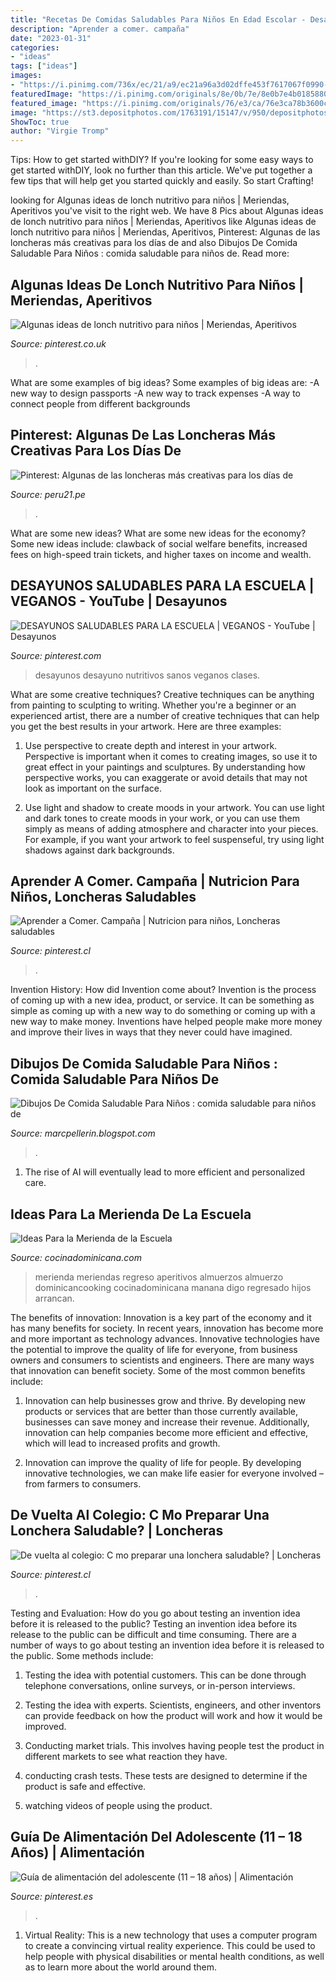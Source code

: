 ```yaml
---
title: "Recetas De Comidas Saludables Para Niños En Edad Escolar - Desayunos Saludables Para La Escuela"
description: "Aprender a comer. campaña"
date: "2023-01-31"
categories:
- "ideas"
tags: ["ideas"]
images:
- "https://i.pinimg.com/736x/ec/21/a9/ec21a96a3d02dffe453f7617067f0990--ideas-para-website.jpg"
featuredImage: "https://i.pinimg.com/originals/8e/0b/7e/8e0b7e4b01858801b2b05a137b955701.jpg"
featured_image: "https://i.pinimg.com/originals/76/e3/ca/76e3ca78b3600ce5b38fc9d33eb331ef.jpg"
image: "https://st3.depositphotos.com/1763191/15147/v/950/depositphotos_151474100-stock-illustration-different-kinds-of-healthy-food.jpg"
ShowToc: true
author: "Virgie Tromp"
---
```



Tips: How to get started withDIY?
If you're looking for some easy ways to get started withDIY, look no further than this article. We've put together a few tips that will help get you started quickly and easily. So start Crafting!

	

		
looking for Algunas ideas de lonch nutritivo para niños | Meriendas, Aperitivos you've visit to the right web. We have 8 Pics about Algunas ideas de lonch nutritivo para niños | Meriendas, Aperitivos like Algunas ideas de lonch nutritivo para niños | Meriendas, Aperitivos, Pinterest: Algunas de las loncheras más creativas para los días de and also Dibujos De Comida Saludable Para Niños : comida saludable para niños de. Read more:
		
    
## Algunas Ideas De Lonch Nutritivo Para Niños | Meriendas, Aperitivos

<img loading=lazy src="https://i.pinimg.com/736x/ea/df/00/eadf00a3ab64cc97573e59a31402eea0--easy-school-lunches-kid-lunches.jpg" onerror="this.onerror=null;this.src='https://tse4.mm.bing.net/th?id=OIP.H3_4tSWHVRtpe8V5R5uyTAHaJ4&amp;pid=15.1';" alt="Algunas ideas de lonch nutritivo para niños | Meriendas, Aperitivos">

_Source: pinterest.co.uk_

>. 

	

What are some examples of big ideas?
Some examples of big ideas are: 
-A new way to design passports 
-A new way to track expenses 
-A way to connect people from different backgrounds

    
## Pinterest: Algunas De Las Loncheras Más Creativas Para Los Días De

<img loading=lazy src="https://img.peru21.pe/files/ec_article_multimedia_gallery/uploads/2017/08/10/598cee289ee4d.jpeg" onerror="this.onerror=null;this.src='https://tse2.mm.bing.net/th?id=OIP.FG-hDN0p5kcQOzOca1ceygHaEQ&amp;pid=15.1';" alt="Pinterest: Algunas de las loncheras más creativas para los días de">

_Source: peru21.pe_

>. 

	

What are some new ideas?
What are some new ideas for the economy? 
Some new ideas include: clawback of social welfare benefits, increased fees on high-speed train tickets, and higher taxes on income and wealth.

    
## DESAYUNOS SALUDABLES PARA LA ESCUELA | VEGANOS - YouTube | Desayunos

<img loading=lazy src="https://i.pinimg.com/originals/76/e3/ca/76e3ca78b3600ce5b38fc9d33eb331ef.jpg" onerror="this.onerror=null;this.src='https://tse4.mm.bing.net/th?id=OIP.GllrTJG5VY-9lC_5qGGoewHaEK&amp;pid=15.1';" alt="DESAYUNOS SALUDABLES PARA LA ESCUELA | VEGANOS - YouTube | Desayunos">

_Source: pinterest.com_

>desayunos desayuno nutritivos sanos veganos clases. 

	

What are some creative techniques?
Creative techniques can be anything from painting to sculpting to writing. Whether you're a beginner or an experienced artist, there are a number of creative techniques that can help you get the best results in your artwork. Here are three examples:
1. Use perspective to create depth and interest in your artwork. Perspective is important when it comes to creating images, so use it to great effect in your paintings and sculptures. By understanding how perspective works, you can exaggerate or avoid details that may not look as important on the surface.

2. Use light and shadow to create moods in your artwork. You can use light and dark tones to create moods in your work, or you can use them simply as means of adding atmosphere and character into your pieces. For example, if you want your artwork to feel suspenseful, try using light shadows against dark backgrounds.

    
## Aprender A Comer. Campaña | Nutricion Para Niños, Loncheras Saludables

<img loading=lazy src="https://i.pinimg.com/originals/7c/8e/0d/7c8e0da1410de3b6f17fdbfac056051c.jpg" onerror="this.onerror=null;this.src='https://tse3.mm.bing.net/th?id=OIP.mTlLOreSHaVdlqdIlIUSBAAAAA&amp;pid=15.1';" alt="Aprender a Comer. Campaña | Nutricion para niños, Loncheras saludables">

_Source: pinterest.cl_

>. 

	

Invention History: How did Invention come about?
Invention is the process of coming up with a new idea, product, or service. It can be something as simple as coming up with a new way to do something or coming up with a new way to make money. Inventions have helped people make more money and improve their lives in ways that they never could have imagined.

    
## Dibujos De Comida Saludable Para Niños : Comida Saludable Para Niños De

<img loading=lazy src="https://st3.depositphotos.com/1763191/15147/v/950/depositphotos_151474100-stock-illustration-different-kinds-of-healthy-food.jpg" onerror="this.onerror=null;this.src='https://tse1.mm.bing.net/th?id=OIP.Hcauam-D2ZnfpkJbqAEbmAHaEw&amp;pid=15.1';" alt="Dibujos De Comida Saludable Para Niños : comida saludable para niños de">

_Source: marcpellerin.blogspot.com_

>. 

	

1. The rise of AI will eventually lead to more efficient and personalized care. 

    
## Ideas Para La Merienda De La Escuela

<img loading=lazy src="https://www.dominicancooking.com/wp-content/uploads/2014/08/easy-lunch-ideas-for-kids-DSC_7818-2.jpg" onerror="this.onerror=null;this.src='https://tse4.mm.bing.net/th?id=OIP.IiOEP3bJXDSQRtDI5VuHcwHaKX&amp;pid=15.1';" alt="Ideas Para la Merienda de la Escuela">

_Source: cocinadominicana.com_

>merienda meriendas regreso aperitivos almuerzos almuerzo dominicancooking cocinadominicana manana digo regresado hijos arrancan. 

	

The benefits of innovation:
Innovation is a key part of the economy and it has many benefits for society. In recent years, innovation has become more and more important as technology advances. Innovative technologies have the potential to improve the quality of life for everyone, from business owners and consumers to scientists and engineers.
There are many ways that innovation can benefit society. Some of the most common benefits include: 

1. Innovation can help businesses grow and thrive. By developing new products or services that are better than those currently available, businesses can save money and increase their revenue. Additionally, innovation can help companies become more efficient and effective, which will lead to increased profits and growth. 

2. Innovation can improve the quality of life for people. By developing innovative technologies, we can make life easier for everyone involved – from farmers to consumers.

    
## De Vuelta Al Colegio: C Mo Preparar Una Lonchera Saludable? | Loncheras

<img loading=lazy src="https://i.pinimg.com/736x/ec/21/a9/ec21a96a3d02dffe453f7617067f0990--ideas-para-website.jpg" onerror="this.onerror=null;this.src='https://tse4.mm.bing.net/th?id=OIP.Lr6geNyr0Q8uu8LHv5QLjgHaLV&amp;pid=15.1';" alt="De vuelta al colegio: C mo preparar una lonchera saludable? | Loncheras">

_Source: pinterest.cl_

>. 

	

Testing and Evaluation: How do you go about testing an invention idea before it is released to the public?
Testing an invention idea before its release to the public can be difficult and time consuming. There are a number of ways to go about testing an invention idea before it is released to the public. Some methods include:
1) Testing the idea with potential customers. This can be done through telephone conversations, online surveys, or in-person interviews.

2) Testing the idea with experts. Scientists, engineers, and other inventors can provide feedback on how the product will work and how it would be improved.

3) Conducting market trials. This involves having people test the product in different markets to see what reaction they have.

4) conducting crash tests. These tests are designed to determine if the product is safe and effective.

5) watching videos of people using the product.

    
## Guía De Alimentación Del Adolescente (11 – 18 Años) | Alimentación

<img loading=lazy src="https://i.pinimg.com/originals/8e/0b/7e/8e0b7e4b01858801b2b05a137b955701.jpg" onerror="this.onerror=null;this.src='https://tse2.mm.bing.net/th?id=OIP.yX_RRZ5i-DOMYCiTjI1ZEgHaGD&amp;pid=15.1';" alt="Guía de alimentación del adolescente (11 – 18 años) | Alimentación">

_Source: pinterest.es_

>. 

	

1. Virtual Reality: This is a new technology that uses a computer program to create a convincing virtual reality experience. This could be used to help people with physical disabilities or mental health conditions, as well as to learn more about the world around them. 

